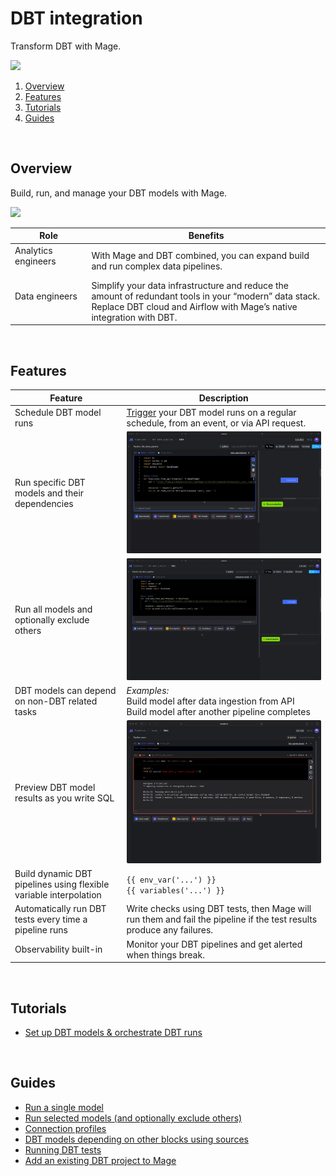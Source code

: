 # DBT integration

Transform DBT with Mage.

![](https://c.tenor.com/gbLWPf5HCsYAAAAC/devastator-constructicons.gif)

1. [Overview](#overview)
1. [Features](#features)
1. [Tutorials](#tutorials)
1. [Guides](#guides)

<br />

## Overview

Build, run, and manage your DBT models with Mage.

![](https://www.meme-arsenal.com/memes/1b10a71e3fd178b2f623d2cde61f6b42.jpg)

| Role | Benefits |
| --- | --- |
| Analytics engineers<img width="100" /> | With Mage and DBT combined, you can expand build and run complex data pipelines. |
| Data engineers<img width="100" /> | Simplify your data infrastructure and reduce the amount of redundant tools in your “modern” data stack. Replace DBT cloud and Airflow with Mage’s native integration with DBT. |

<br />

## Features

| Feature | Description |
| --- | --- |
| Schedule DBT model runs | [Trigger](../core/abstractions.md#trigger) your DBT model runs on a regular schedule, from an event, or via API request. |
| Run specific DBT models and their dependencies | ![](https://github.com/mage-ai/assets/blob/main/dbt/add-dbt-model.gif?raw=true) |
| Run all models and optionally exclude others | ![](https://raw.githubusercontent.com/mage-ai/assets/main/dbt/add-dbt-models.gif) |
| DBT models can depend on non-DBT related tasks | *Examples:*<br />Build model after data ingestion from API<br />Build model after another pipeline completes |
| Preview DBT model results as you write SQL | ![](https://github.com/mage-ai/assets/blob/main/dbt/dbt-preview.gif?raw=true) |
| Build dynamic DBT pipelines using flexible variable interpolation | `{{ env_var('...') }}`<br />`{{ variables('...') }}` |
| Automatically run DBT tests every time a pipeline runs | Write checks using DBT tests, then Mage will run them and fail the pipeline if the test results produce any failures. |
| Observability built-in | Monitor your DBT pipelines and get alerted when things break. |

<br />

## Tutorials

- [Set up DBT models & orchestrate DBT runs](../tutorials/dbt/quick_start.md)

<br />

## Guides

- [Run a single model](../guides/dbt/run_model.md)
- [Run selected models (and optionally exclude others)](../guides/dbt/run_models.md)
- [Connection profiles](../guides/dbt/connection_profiles.md)
- [DBT models depending on other blocks using sources](../guides/dbt/dependencies.md)
- [Running DBT tests](../guides/dbt/tests.md)
- [Add an existing DBT project to Mage](../guides/dbt/add_existing_project.md)

<br />
